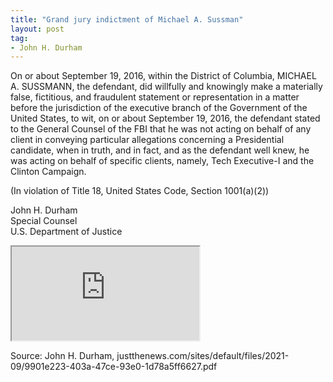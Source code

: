 ```yaml
---
title: "Grand jury indictment of Michael A. Sussman"
layout: post
tag:
- John H. Durham
---
```


On or about September 19, 2016, within the District of Columbia, MICHAEL A. SUSSMANN, the defendant, did willfully and knowingly make a materially false, fictitious, and fraudulent statement or representation in a matter before the jurisdiction of the executive branch of the Government of the United States, to wit, on or about September 19, 2016, the defendant stated to the General Counsel of the FBI that he was not acting on behalf of any client in conveying particular allegations concerning a Presidential candidate, when in truth, and in fact, and as the defendant well knew, he was acting on behalf of specific clients, namely, Tech Executive-I and the Clinton Campaign.

(In violation of Title 18, United States Code, Section 1001(a)(2))

John H. Durham<br>
Special Counsel<br>
U.S. Department of Justice

<iframe src="https://justthenews.com/sites/default/files/2021-09/9901e223-403a-47ce-93e0-1d78a5ff6627.pdf" class="pdf"></iframe>

Source: John H. Durham, justthenews.com/sites/default/files/2021-09/9901e223-403a-47ce-93e0-1d78a5ff6627.pdf
